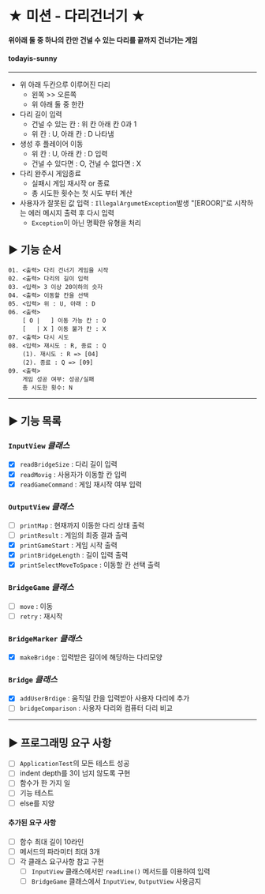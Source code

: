 # ★ 미션 - 다리건너기 ★
#### 위아래 둘 중 하나의 칸만 건널 수 있는 다리를 끝까지 건너가는 게임
#### todayis-sunny

---

- 위 아래 두칸으루 이루어진 다리
  - 왼쪽 >> 오른쪽
  - 위 아래 둘 중 한칸
- 다리 길이 입력
  - 건널 수 있는 칸 : 위 칸 아래 칸 0과 1
  - 위 칸 : U, 아래 칸 : D 나타냄
- 생성 후 플레이어 이동
  - 위 칸 : U, 아래 칸 : D 입력 
  - 건널 수 있다면 : O, 건널 수 없다면 : X
- 다리 완주시 게임종료
  - 실패시 게임 재시작 or 종료
  - 총 시도한 횟수는 첫 시도 부터 계산
- 사용자가 잘못된 값 입력 : `IllegalArgumetException`발생 "[EROOR]"로 시작하는 에러 메시지 출력 후 다시 입력
  - `Exception`이 아닌 명확한 유형을 처리
## ▶ 기능 순서
```
01. <출력> 다리 건너기 게임을 시작
02. <출력> 다리의 길이 입력
03. <입력> 3 이상 20이하의 숫자
04. <출력> 이동할 칸을 선택
05. <입력> 위 : U, 아래 : D
06. <출력>  
    [ O |   ] 이동 가능 칸 : O
    [   | X ] 이동 불가 칸 : X
07. <출력> 다시 시도
08. <입력> 재시도 : R, 종료 : Q
    (1). 재시도 : R => [04]
    (2). 종료 : Q => [09]
09. <출력>
    게임 성공 여부: 성공/실패
    총 시도한 횟수: N
```
---
## ▶ 기능 목록
### `InputView` _클래스_
- [x] `readBridgeSize` : 다리 길이 입력
- [x] `readMovig` : 사용자가 이동할 칸 입력
- [x] `readGameCommand` : 게임 재시작 여부 입력

### `OutputView` _클래스_
- [ ] `printMap` : 현재까지 이동한 다리 상태 출력
- [ ] `printResult` : 게임의 최종 결과 출력
- [x] `printGameStart` : 게임 시작 출력
- [x] `printBridgeLength` : 길이 입력 출력
- [x] `printSelectMoveToSpace` : 이동할 칸 선택 출력

### `BridgeGame` _클래스_
- [ ] `move` : 이동
- [ ] `retry` : 재시작

### `BridgeMarker` _클래스_
- [x] `makeBridge` : 입력받은 길이에 해당하는 다리모양

### `Bridge` _클래스_
- [x] `addUserBrdige` : 움직일 칸을 입력받아 사용자 다리에 추가
- [ ] `bridgeComparison` : 사용자 다리와 컴퓨터 다리 비교
---
## ▶ 프로그래밍 요구 사항
- [ ] `ApplicationTest`의 모든 테스트 성공
- [ ] indent depth를 3이 넘지 않도록 구현
- [ ] 함수가 한 가지 일
- [ ] 기능 테스트
- [ ] else를 지양
#### 추가된 요구 사항
- [ ] 함수 최대 길이 10라인
- [ ] 메서드의 파라미터 최대 3개
- [ ] 각 클래스 요구사항 참고 구현
    - [ ] `InputView` 클래스에서만 `readLine()` 메서드를 이용하여 입력
    - [ ] `BridgeGame` 클래스에서 `InputView`, `OutputView` 사용금지
